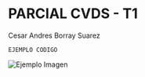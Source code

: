 # PARCIAL CVDS - T1

Cesar Andres Borray Suarez

`EJEMPLO CODIGO` 

![Ejemplo Imagen](/Capturas/Captura30.jfif)

